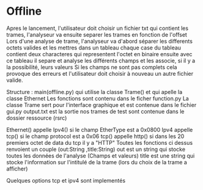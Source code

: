 # Offline
Apres le lancement, l'utilisateur doit choisir un fichier txt qui contient les trames, l'analyseur va ensuite separer les trames 
en fonction de l'offset
Lors d'une analyse de trame, l'analyseur va d'abord séparer les differents octets valides et les mettres dans un tableau 
chaque case du tableau contient deux characteres qui representent l'octet en binaire
ensuite avec ce tableau il separe et analyse les différents champs et les associe, si il y a la possibilité, leurs valeurs
Si les champs ne sont pas complets cela provoque des erreurs et l'utilisateur doit choisir à nouveau un autre fichier valide.

Structure :
main(offline.py) qui utilise la classe Trame() et qui apelle la classe Ethernet
Les fonctions sont contenu dans le ficher function.py
La classe Trame sert pour l'interface graphique et est contenue dans le fichier gui.py
output.txt est la sortie 
nos trames de test sont contenue dans le dossier ressource (rsrc)

Ethernet() appelle Ipv4() si le champ EtherType est a 0x0800
Ipv4 appelle tcp() si le champ protocol est a 0x06
tcp() appelle http() si dans les 20 premiers octet de data du tcp il y a "HTTP"
Toutes les fonctions ci dessus renvoient un couple (out:String ,title:String)
out est un string qui stocke toutes les données de l'analyse (Champs et valeurs)
title est une string qui stocke l'information sur l'intitulé de la trame (lors du choix de la trame a afficher)

Quelques options tcp et ipv4 sont implementés